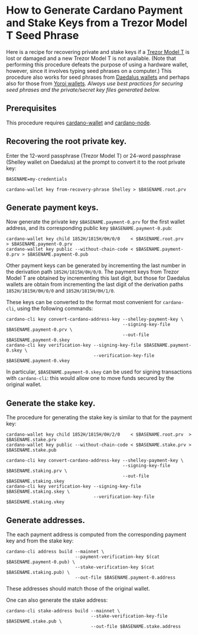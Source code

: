 # How to Generate Cardano Payment and Stake Keys from a Trezor Model T Seed Phrase

Here is a recipe for recovering private and stake keys if a [Trezor Model T](https://trezor.io/) is lost or damaged and a new Trezor Model T is not available. (Note that performing this procedure defeats the purpose of using a hardware wallet, however, since it involves typing seed phrases on a computer.) This procedure also works for seed phrases from [Daedalus wallets](https://daedaluswallet.io/) and perhaps also for those from [Yoroi wallets](https://yoroi-wallet.com/). *Always use best practices for securing seed phrases and the private/secret key files generated below.*


## Prerequisites

This procedure requires [cardano-wallet](https://github.com/input-output-hk/cardano-wallet/tree/master/README.md) and [cardano-node](https://github.com/input-output-hk/cardano-node/tree/master/cardano-cli/README.md).


## Recovering the root private key.

Enter the 12-word passphrase (Trezor Model T) or 24-word passphrase (Shelley wallet on Daedalus) at the prompt to convert it to the root private key:

	BASENAME=my-credentials
	
	cardano-wallet key from-recovery-phrase Shelley > $BASENAME.root.prv


## Generate payment keys.

Now generate the private key `$BASENAME.payment-0.prv` for the first wallet address, and its corresponding public key `$BASENAME.payment-0.pub`:

	cardano-wallet key child 1852H/1815H/0H/0/0    < $BASENAME.root.prv      > $BASENAME.payment-0.prv
	cardano-wallet key public --without-chain-code < $BASENAME.payment-0.prv > $BASENAME.payment-0.pub

Other payment keys can be generated by incrementing the last number in the derivation path `1852H/1815H/0H/0/0`. The payment keys from Trezor Model T are obtained by incrementing this last digit, but those for Daedalus wallets are obtain from incrementing the last digit of the derivation paths `1852H/1815H/0H/0/0` and `1852H/1815H/0H/1/0`.

These keys can be converted to the format most convenient for `cardano-cli`, using the following commands:

	cardano-cli key convert-cardano-address-key --shelley-payment-key \
	                                            --signing-key-file $BASENAME.payment-0.prv \
	                                            --out-file $BASENAME.payment-0.skey
	cardano-cli key verification-key --signing-key-file $BASENAME.payment-0.skey \
	                                 --verification-key-file $BASENAME.payment-0.vkey

In particular, `$BASENAME.payment-0.skey` can be used for signing transactions with `cardano-cli`: this would allow one to move funds secured by the original wallet.


## Generate the stake key.

The procedure for generating the stake key is similar to that for the payment key:

	cardano-wallet key child 1852H/1815H/0H/2/0    < $BASENAME.root.prv  > $BASENAME.stake.prv
	cardano-wallet key public --without-chain-code < $BASENAME.stake.prv > $BASENAME.stake.pub
	
	cardano-cli key convert-cardano-address-key --shelley-payment-key \
	                                            --signing-key-file $BASENAME.staking.prv \
	                                            --out-file $BASENAME.staking.skey
	cardano-cli key verification-key --signing-key-file $BASENAME.staking.skey \
	                                 --verification-key-file $BASENAME.staking.vkey


## Generate addresses.

The each payment address is computed from the corresponding payment key and from the stake key:

	cardano-cli address build --mainnet \
	                          --payment-verification-key $(cat $BASENAME.payment-0.pub) \
	                          --stake-verification-key $(cat $BASENAME.staking.pub) \
	                          --out-file $BASENAME.payment-0.address

These addresses should match those of the original wallet.


One can also generate the stake address:

	cardano-cli stake-address build --mainnet \
	                                --stake-verification-key-file $BASENAME.stake.pub \
	                                --out-file $BASENAME.stake.address
